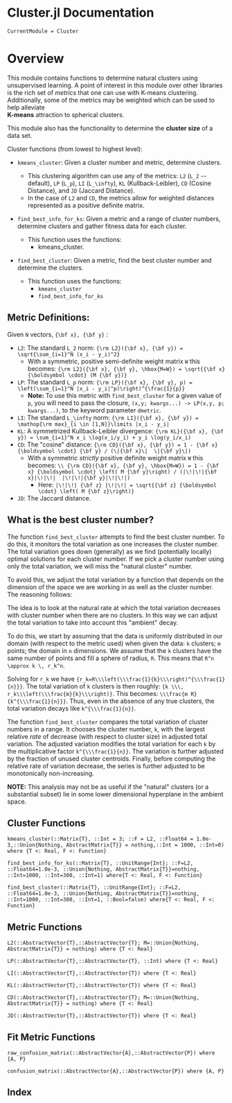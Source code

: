 # Cluster.jl Documentation

```@meta
CurrentModule = Cluster
```

# Overview
This module contains functions to determine natural clusters using unsupervised learning.
A point of interest in this module over other libraries is the rich set of *metrics* 
that one can use with K-means clustering. 
Additionally, some of the metrics may be weighted which can be used to help alleviate  
**K-means** attraction to spherical clusters.

This module also has the functionality to determine the **cluster size** of a data set.

Cluster functions (from lowest to highest level):
- `kmeans_cluster`: Given a cluster number and metric, determine clusters. 
    - This clustering algorithm can use any of the metrics: 
        `L2` (``L_2`` -- default), `LP` (``L_p``), `LI` (``L_\infty``), `KL` (Kullback-Leibler), `CD` (Cosine Distance), and `JD` (Jaccard Distance).
    - In the case of `L2` and `CD`, the metrics allow for weighted distances represented as a positive definite matrix.

- `find_best_info_for_ks`: Given a metric and a range of cluster numbers, determine clusters and gather fitness data for each cluster.
    - This function uses the functions:
        - kmeans\_cluster.

- `find_best_cluster`: Given a metric, find the best cluster number and determine the clusters. 
    - This function uses the functions:
        - `kmeans_cluster`
        - `find_best_info_for_ks`


## Metric Definitions:
Given `N` vectors, ``{\bf x}, {\bf y}`` :
- `L2`: The standard ``L_2`` norm: ``{\rm L2}({\bf x}, {\bf y}) = \sqrt{\sum_{i=1}^N (x_i - y_i)^2}``
    -  With a symmetric, positive semi-definite weight matrix `W` 
       this becomes: ``{\rm L2}({\bf x}, {\bf y}, \hbox{M=W}) = \sqrt{{\bf x} {\boldsymbol \cdot} (M {\bf y})}``
- `LP`: The standard ``L_p`` norm: ``{\rm LP}({\bf x}, {\bf y}, p) = \left(\sum_{i=1}^N |x_i - y_i|^p)\right)^{\frac{1}{p}}``
    - **Note:** To use this metric with `find_best_cluster` for a given value of `p`, 
        you will need to pass the closure, `(x,y; kwargs...) -> LP(x,y, p; kwargs...)`,
        to the keyword parameter `dmetric`.
- `LI`: The standard ``L_\infty`` norm: ``{\rm LI}({\bf x}, {\bf y}) = \mathop{\rm max}_{i \in [1,N]}\limits |x_i - y_i|`` 
- `KL`: A symmetrized Kullback-Leibler divergence: ``{\rm KL}({\bf x}, {\bf y}) = \sum_{i=1}^N x_i \log(x_i/y_i) + y_i \log(y_i/x_i)``
- `CD`: The "cosine" distance: ``{\rm CD}({\bf x}, {\bf y}) = 1 - {\bf x} {\boldsymbol \cdot} {\bf y} / (\|{\bf x}\|  \|{\bf y}\|)``
    - With a symmetric *strictly* positive definite weight matrix `W` this becomes: 
        ``\\ {\rm CD}({\bf x}, {\bf y}, \hbox{M=W}) = 1 - {\bf x} {\boldsymbol \cdot} \left( M {\bf y}\right) / (|\!|\!|{\bf x}|\!|\!|  |\!|\!|{\bf y}|\!|\!|)`` 
        - Here: ``|\!|\!| {\bf z} |\!|\!| = \sqrt{{\bf z} {\boldsymbol \cdot} \left( M {\bf z}\right)}``
- `JD`: The Jaccard distance.

## What is the best cluster number?
The function `find_best_cluster` attempts to find the best cluster number.
To do this, it monitors the total variation as one increases the cluster number. The total variation goes 
down (generally) as we find (potentially locally) optimal solutions for each cluster number.
If we pick a cluster number using only the total variation, we will miss the "natural cluster" number.

To avoid this, we adjust the total variation by a function that depends on the dimension of the space
we are working in as well as the cluster number. The reasoning follows:

The idea is to look at the natural rate at which the total variation decreases with cluster number when 
there are no clusters. In this way we can adjust the total variation to take into account 
this "ambient" decay.

To do this, we start by assuming that the data is uniformly distributed in our domain 
(with respect to the metric used) when given the data: `k` clusters; `m` points; the domain in `n` dimensions.
We assume that the `k` clusters have the same number of points and fill a sphere 
of radius, `R`. This means that ``R^n \approx k \, r_k^n``.

Solving for ``r_k`` we have ``{r_k=R\\\left(\\\frac{1}{k}\\\right)^{\\\frac{1}{n}}}``.
The total variation of `k` clusters is then roughly: ``{k \\\, r_k\\\left(\\\frac{m}{k}\\\right)}``. 
This becomes: ``\\\frac{m R}{k^{\\\frac{1}{n}}}``.
Thus, even in the absence of any true clusters, the total variation decays like ``k^{\\\frac{1}{n}}``.

The function `find_best_cluster` compares the total variation of cluster numbers in a range.
It chooses the cluster number, `k`, with the largest relative *rate* 
of decrease (with respect to cluster size) in adjusted total variation.
The adjusted variation modifies the total variation for each `k` by the multiplicative factor  ``k^{\\\frac{1}{n}}``. 
The variation is further adjusted by the 
fraction of unused cluster centroids. Finally, before computing the relative rate of variation decrease, the 
series is further adjusted to be monotonically non-increasing.

**NOTE:** This analysis may not be as useful if the "natural" clusters (or a substantial subset) 
lie in some lower dimensional hyperplane in the ambient space.


## Cluster Functions

```@docs
kmeans_cluster(::Matrix{T}, ::Int = 3; ::F = L2, ::Float64 = 1.0e-3,::Union{Nothing, AbstractMatrix{T}} = nothing,::Int = 1000, ::Int=0) where {T <: Real, F <: Function}
```

```@docs
find_best_info_for_ks(::Matrix{T}, ::UnitRange{Int}; ::F=L2, ::Float64=1.0e-3, ::Union{Nothing, AbstractMatrix{T}}=nothing, ::Int=1000, ::Int=300, ::Int=1) where{T <: Real, F <: Function}
```

```@docs
find_best_cluster(::Matrix{T}, ::UnitRange{Int}; ::F=L2, ::Float64=1.0e-3, ::Union{Nothing, AbstractMatrix{T}}=nothing, ::Int=1000, ::Int=300, ::Int=1, ::Bool=false) where{T <: Real, F <: Function}
```

## Metric Functions

```@docs
L2(::AbstractVector{T},::AbstractVector{T}; M=::Union{Nothing, AbstractMatrix{T}} = nothing) where {T <: Real}
```

```@docs
LP(::AbstractVector{T},::AbstractVector{T}, ::Int) where {T <: Real}
```

```@docs
LI(::AbstractVector{T},::AbstractVector{T}) where {T <: Real}
```

```@docs
KL(::AbstractVector{T},::AbstractVector{T}) where {T <: Real}
```

```@docs
CD(::AbstractVector{T},::AbstractVector{T}; M=::Union{Nothing, AbstractMatrix{T}} = nothing) where {T <: Real}
```

```@docs
JD(::AbstractVector{T},::AbstractVector{T}) where {T <: Real}
```

## Fit Metric Functions

```@docs
raw_confusion_matrix(::AbstractVector{A},::AbstractVector{P}) where {A, P}
```

```@docs
confusion_matrix(::AbstractVector{A},::AbstractVector{P}) where {A, P}
```

## Index

```@index
```

